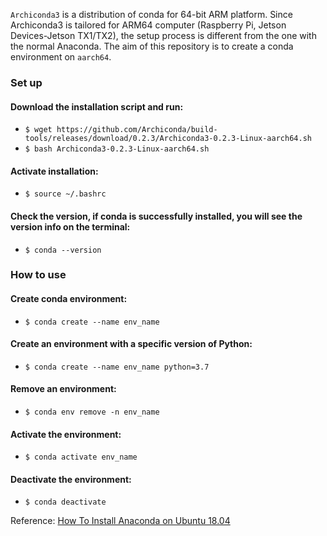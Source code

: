 
`Archiconda3` is a distribution of conda for 64-bit ARM platform. 
Since Archiconda3 is tailored for ARM64 computer (Raspberry Pi, Jetson Devices-Jetson TX1/TX2), the setup process is different from the one with the normal Anaconda.
The aim of this repository is to create a conda environment on `aarch64`.

### Set up

#### Download the installation script and run:
- `$ wget https://github.com/Archiconda/build-tools/releases/download/0.2.3/Archiconda3-0.2.3-Linux-aarch64.sh`
- `$ bash Archiconda3-0.2.3-Linux-aarch64.sh` 


#### Activate installation:
- `$ source ~/.bashrc` 

#### Check the version, if conda is successfully installed, you will see the version info on the terminal:
- `$ conda --version` 

### How to use

#### Create conda environment:
- `$ conda create --name env_name` 

#### Create an environment with a specific version of Python:
- `$ conda create --name env_name python=3.7` 

#### Remove an environment:
- `$ conda env remove -n env_name` 

#### Activate the environment:
- `$ conda activate env_name` 

#### Deactivate the environment:
- `$ conda deactivate`

Reference: [How To Install Anaconda on Ubuntu 18.04](https://www.digitalocean.com/community/tutorials/how-to-install-anaconda-on-ubuntu-18-04-quickstart)
